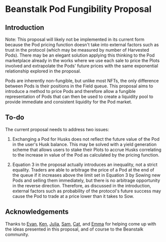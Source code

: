 # Beanstalk Pod Fungibility Proposal

## Introduction

Note: This proposal will likely not be implemented in its current form because the Pod pricing function doesn't take into external factors such as trust in the protocol (which may be measured by number of Harvested Pods). There may be an elegant solution applying this thinking to the Pod marketplace already in the works where we use each sale to price the Plots involved and extrapolate the Pods' future prices with the same exponential relationship explored in the proposal.

Pods are inherently non-fungible, but unlike most NFTs, the only difference between Pods is their positions in the Field queue. This proposal aims to introduce a method to price Pods and therefore allow a fungible representation of Pods that can then be used to create a liquidity pool to provide immediate and consistent liquidity for the Pod market.

## To-do

The current proposal needs to address two issues:

1. Exchanging a Pod for Husks does not reflect the future value of the Pod in the user's Husk balance. This may be solved with a yield generation scheme that allows users to stake their Plots to accrue Husks correlating to the increase in value of the Pod as calculated by the pricing function.

2. Equation 3 in the proposal actually introduces an inequality, not a strict equality. Traders are able to arbitrage the price of a Pod at the end of the queue if it increases above the limit set in Equation 3 by Sowing new Pods and selling them immediately, but there is no arbitrage opportunity in the reverse direction. Therefore, as discussed in the introduction, external factors such as probability of the protocol's future success may cause the Pod to trade at a price lower than it takes to Sow.

## Acknowledgements
Thanks to [Evan](https://twitter.com/EvanDeKim), [Ken](https://twitter.com/kenadia), [Julia](https://twitter.com/thejuliawu), [Sam](https://twitter.com/samclearman), [Cat](https://twitter.com/0xcatwu), and [Emma](https://twitter.com/emmaytang) for helping come up with the ideas presented in this proposal, and of course to the Beanstalk community.
